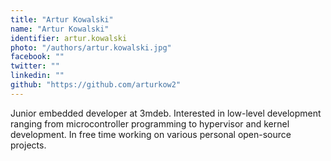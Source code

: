 ```yaml
---
title: "Artur Kowalski"
name: "Artur Kowalski"
identifier: artur.kowalski
photo: "/authors/artur.kowalski.jpg"
facebook: ""
twitter: ""
linkedin: ""
github: "https://github.com/arturkow2"
---
```


Junior embedded developer at 3mdeb. Interested in low-level development ranging
from microcontroller programming to hypervisor and kernel development. In free
time working on various personal open-source projects.
